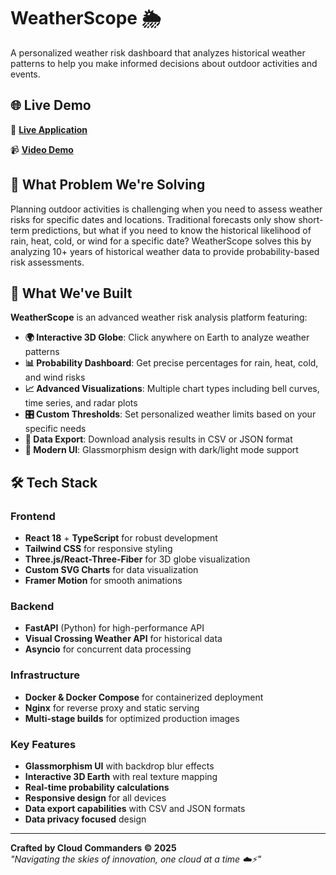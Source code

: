 # WeatherScope 🌦️

A personalized weather risk dashboard that analyzes historical weather patterns to help you make informed decisions about outdoor activities and events.

## 🌐 Live Demo

🔗 **[Live Application](http://localhost:3000)**

📹 **[Video Demo](https://github.com/CloudCommanders/weather-scope/blob/main/docs/demo.gif)**

## 🎯 What Problem We're Solving

Planning outdoor activities is challenging when you need to assess weather risks for specific dates and locations. Traditional forecasts only show short-term predictions, but what if you need to know the historical likelihood of rain, heat, cold, or wind for a specific date? WeatherScope solves this by analyzing 10+ years of historical weather data to provide probability-based risk assessments.

## 🌟 What We've Built

**WeatherScope** is an advanced weather risk analysis platform featuring:

- **🌍 Interactive 3D Globe**: Click anywhere on Earth to analyze weather patterns
- **📊 Probability Dashboard**: Get precise percentages for rain, heat, cold, and wind risks
- **📈 Advanced Visualizations**: Multiple chart types including bell curves, time series, and radar plots
- **🎛️ Custom Thresholds**: Set personalized weather limits based on your specific needs
- **💾 Data Export**: Download analysis results in CSV or JSON format
- **🎨 Modern UI**: Glassmorphism design with dark/light mode support

## 🛠️ Tech Stack

### Frontend
- **React 18** + **TypeScript** for robust development
- **Tailwind CSS** for responsive styling
- **Three.js/React-Three-Fiber** for 3D globe visualization
- **Custom SVG Charts** for data visualization
- **Framer Motion** for smooth animations

### Backend
- **FastAPI** (Python) for high-performance API
- **Visual Crossing Weather API** for historical data
- **Asyncio** for concurrent data processing

### Infrastructure
- **Docker & Docker Compose** for containerized deployment
- **Nginx** for reverse proxy and static serving
- **Multi-stage builds** for optimized production images

### Key Features
- **Glassmorphism UI** with backdrop blur effects
- **Interactive 3D Earth** with real texture mapping
- **Real-time probability calculations**
- **Responsive design** for all devices
- **Data export capabilities** with CSV and JSON formats
- **Data privacy focused** design

---

**Crafted by Cloud Commanders © 2025**  
*"Navigating the skies of innovation, one cloud at a time ☁️⚡"*
